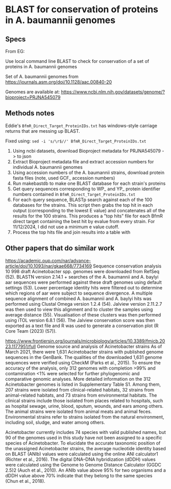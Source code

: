 # BLAST for conservation of proteins in A. baumannii genomes

## Specs

From EG:

Use local command line BLAST to check for conservation of a set of proteins in A. baumannii genomes

Set of A. baumannii genomes from https://journals.asm.org/doi/10.1128/aac.00840-20

Genomes are available at: https://www.ncbi.nlm.nih.gov/datasets/genome/?bioproject=PRJNA545079

## Methods notes

Eddie's `BfmR_Direct_Target_ProteinIDs.txt` has windows-style carriage returns that are messing up BLAST.

Fixed using: `sed -i 's/\r$//' BfmR_Direct_Target_ProteinIDs.txt`

1. Using ncbi datasets, download Bioproject metadata for PRJNA545079 -> to json
2. Extract Bioproject metadata file and extract accession numbers for individual A. baumannii genomes
3. Using accession numbers of the A. baumannii strains, download protein fasta files (note, used GCF_ accession numbers)
4. Run makebastdb to make one BLAST database for each strain's proteins
5. Get query sequences corresponding to WP_ and YP_ protein identifier numbers contained in `BfmR_Direct_Target_ProteinIDs.txt`
6. For each query sequence, BLASTp search against each of the 100 databases for the strains.  This script then grabs the top hit in each output (corresponding to the lowest E value) and concatenates all of the results for the 100 strains.  This produces a "top hits" file for each BfmR direct target containing the best hit by evalue from every strain.  For 11/12/2024, I did not use a minimum e value cutoff.
7. Process the top hits file and join results into a table with 


## Other papers that do similar work

https://academic.oup.com/nar/advance-article/doi/10.1093/nar/gkae668/7734169
Sequence conservation analysis
10 998 draft Acinetobacter spp. genomes were downloaded from RefSeq (52). BLASTN version 2.14.1 + searches of the A. baumannii and A. baylyi aar sequences were performed against these draft genomes using default settings (53). Lower percentage identity hits were filtered out to determine which regions of aar were subject to sequence divergence. A multiple sequence alignment of combined A. baumannii and A. baylyi hits was performed using Clustal Omega version 1.2.4 (54). Jalview version 2.11.2.7 was then used to view this alignment and to cluster the samples using average distance (55). Visualisation of these clusters was then performed using iTOL version 6.8.1 (56). The Jalview conservation score was then exported as a text file and R was used to generate a conservation plot (R Core Team (2023) (57)).

https://www.frontiersin.org/journals/microbiology/articles/10.3389/fmicb.2023.1177951/full
Genome source and analysis of Acinetobacter strains
As of March 2021, there were 1,631 Acinetobacter strains with published genome sequences in the GenBank. The qualities of the downloaded 1,631 genome sequences were verified using CheckM (Parks et al., 2015). To ensure the accuracy of the analysis, only 312 genomes with completion >99% and contamination <1% were selected for further phylogenomic and comparative genomic analyses. More detailed information on the 312 Acinetobacter genomes is listed in Supplementary Table S1. Among them, 207 strains were isolated from clinical-related habitats, 32 strains from animal-related habitats, and 73 strains from environmental habitats. The clinical strains include those isolated from places related to hospitals, such as hospital sewage, urine, blood, sputum, wounds, and ears among others. The animal strains were isolated from animal meats and animal feces. Environmental strains refer to strains isolated from the natural environment, including soil, sludge, and water among others.

Acinetobacter currently includes 74 species with valid published names, but 90 of the genomes used in this study have not been assigned to a specific species of Acinetobacter. To elucidate the accurate taxonomic position of the unassigned Acinetobacter strains, the average nucleotide identity based on BLAST (ANIb) values were calculated using the online ANI calculator1 (Richter et al., 2016). The digital DNA–DNA hybridization (dDDH) values were calculated using the Genome to Genome Distance Calculator (GGDC 2.5)2 (Auch et al., 2010). An ANIb value above 95% for two organisms and a dDDH value above 70% indicate that they belong to the same species (Chun et al., 2018).
